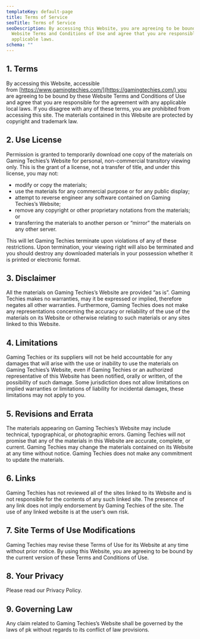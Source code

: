 ```yaml
---
templateKey: default-page
title: Terms of Service
seoTitle: Terms of Service
seoDescription: By accessing this Website, you are agreeing to be bound by these
  Website Terms and Conditions of Use and agree that you are responsible for
  applicable laws.
schema: ""
---
```

## 1. Terms

By accessing this Website, accessible from [https://www.gamingtechies.com/](https://gamingtechies.com/) you are agreeing to be bound by these Website Terms and Conditions of Use and agree that you are responsible for the agreement with any applicable local laws. If you disagree with any of these terms, you are prohibited from accessing this site. The materials contained in this Website are protected by copyright and trademark law.

## 2. Use License

Permission is granted to temporarily download one copy of the materials on Gaming Techies’s Website for personal, non-commercial transitory viewing only. This is the grant of a license, not a transfer of title, and under this license, you may not:

* modify or copy the materials;
* use the materials for any commercial purpose or for any public display;
* attempt to reverse engineer any software contained on Gaming Techies’s Website;
* remove any copyright or other proprietary notations from the materials; or
* transferring the materials to another person or “mirror” the materials on any other server.

This will let Gaming Techies terminate upon violations of any of these restrictions. Upon termination, your viewing right will also be terminated and you should destroy any downloaded materials in your possession whether it is printed or electronic format.

## 3. Disclaimer

All the materials on Gaming Techies’s Website are provided “as is”. Gaming Techies makes no warranties, may it be expressed or implied, therefore negates all other warranties. Furthermore, Gaming Techies does not make any representations concerning the accuracy or reliability of the use of the materials on its Website or otherwise relating to such materials or any sites linked to this Website.

## 4. Limitations

Gaming Techies or its suppliers will not be held accountable for any damages that will arise with the use or inability to use the materials on Gaming Techies’s Website, even if Gaming Techies or an authorized representative of this Website has been notified, orally or written, of the possibility of such damage. Some jurisdiction does not allow limitations on implied warranties or limitations of liability for incidental damages, these limitations may not apply to you.

## 5. Revisions and Errata

The materials appearing on Gaming Techies’s Website may include technical, typographical, or photographic errors. Gaming Techies will not promise that any of the materials in this Website are accurate, complete, or current. Gaming Techies may change the materials contained on its Website at any time without notice. Gaming Techies does not make any commitment to update the materials.

## 6. Links

Gaming Techies has not reviewed all of the sites linked to its Website and is not responsible for the contents of any such linked site. The presence of any link does not imply endorsement by Gaming Techies of the site. The use of any linked website is at the user’s own risk.

## 7. Site Terms of Use Modifications

Gaming Techies may revise these Terms of Use for its Website at any time without prior notice. By using this Website, you are agreeing to be bound by the current version of these Terms and Conditions of Use.

## 8. Your Privacy

Please read our Privacy Policy.

## 9. Governing Law

Any claim related to Gaming Techies’s Website shall be governed by the laws of pk without regards to its conflict of law provisions.